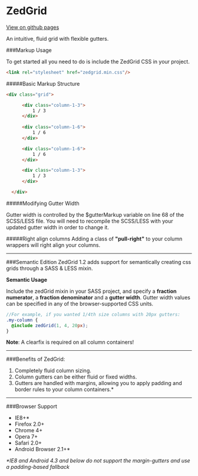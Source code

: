ZedGrid
=======

[View on github pages](http://emitstop.github.io/ZedGrid/)

An intuitive, fluid grid with flexible gutters.


###Markup Usage

To get started all you need to do is include the ZedGrid CSS in your project.

 ```html
 <link rel="stylesheet" href="zedgrid.min.css"/>
 ```
 
#####Basic Markup Structure
  ```html
  <div class="grid">

        <div class="column-1-3">
            1 / 3
        </div>
        
        <div class="column-1-6">
            1 / 6
        </div>

        <div class="column-1-6">
            1 / 6
        </div>

        <div class="column-1-3">
            1 / 3
        </div>

    </div>
 ```
 
#####Modifying Gutter Width
 
Gutter width is controlled by the $gutterMarkup variable on line 68 of the SCSS/LESS file. You will need to recompile the SCSS/LESS with your updated gutter width in order to change it.
 
#####Right align columns
Adding a class of __"pull-right"__ to your column wrappers will right align your columns.


---

###Semantic Edition
ZedGrid 1.2 adds support for semantically creating css grids through a SASS & LESS mixin.


**Semantic Usage**

  Include the zedGrid mixin in your SASS project, and specify a **fraction numerator**, a **fraction denominator** and a **gutter width**. Gutter width values can be specified in any of the browser-supported CSS units.

  ```scss
  //For example, if you wanted 1/4th size columns with 20px gutters:
  .my-column {
    @include zedGrid(1, 4, 20px);
  }

 ```

 **Note**: A clearfix is required on all column containers!
 
---

###Benefits of ZedGrid:
1. Completely fluid column sizing.
2. Column gutters can be either fluid or fixed widths.
3. Gutters are handled with margins, allowing you to apply padding and border rules to your column containers.*

---

###Browser Support
* IE8+*
* Firefox 2.0+
* Chrome 4+
* Opera 7+
* Safari 2.0+
* Android Browser 2.1+*


_*IE8 and Android 4.3 and below do not support the margin-gutters and use a padding-based fallback_
